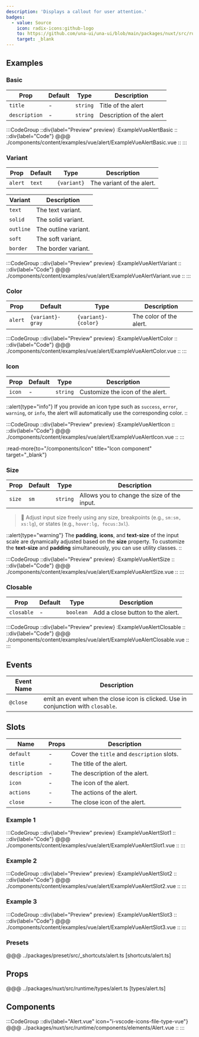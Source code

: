 ```yaml
---
description: 'Displays a callout for user attention.'
badges:
  - value: Source
    icon: radix-icons:github-logo
    to: https://github.com/una-ui/una-ui/blob/main/packages/nuxt/src/runtime/components/elements/Alert.vue
    target: _blank
---
```


## Examples

### Basic

| Prop          | Default | Type     | Description              |
| ------------- | ------- | -------- | ------------------------ |
| `title`       | -       | `string` | Title of the alert       |
| `description` | -       | `string` | Description of the alert |

:::CodeGroup
::div{label="Preview" preview}
:ExampleVueAlertBasic
::
::div{label="Code"}
@@@ ./components/content/examples/vue/alert/ExampleVueAlertBasic.vue
::
:::

### Variant

| Prop    | Default | Type        | Description               |
| ------- | ------- | ----------- | ------------------------- |
| `alert` | `text`  | `{variant}` | The variant of the alert. |

| Variant   | Description          |
| --------- | -------------------- |
| `text`    | The text variant.    |
| `solid`   | The solid variant.   |
| `outline` | The outline variant. |
| `soft`    | The soft variant.    |
| `border`  | The border variant.  |

:::CodeGroup
::div{label="Preview" preview}
:ExampleVueAlertVariant
::
::div{label="Code"}
@@@ ./components/content/examples/vue/alert/ExampleVueAlertVariant.vue
::
:::

### Color

| Prop    | Default          | Type                | Description             |
| ------- | ---------------- | ------------------- | ----------------------- |
| `alert` | `{variant}-gray` | `{variant}-{color}` | The color of the alert. |

:::CodeGroup
::div{label="Preview" preview}
:ExampleVueAlertColor
::
::div{label="Code"}
@@@ ./components/content/examples/vue/alert/ExampleVueAlertColor.vue
::
:::

### Icon

| Prop   | Default | Type     | Description                      |
| ------ | ------- | -------- | -------------------------------- |
| `icon` | -       | `string` | Customize the icon of the alert. |

::alert{type="info"}
If you provide an icon type such as `success`, `error`, `warning`, or `info`, the alert will automatically use the corresponding color.
::

:::CodeGroup
::div{label="Preview" preview}
:ExampleVueAlertIcon
::
::div{label="Code"}
@@@ ./components/content/examples/vue/alert/ExampleVueAlertIcon.vue
::
:::

:read-more{to="/components/icon" title="Icon component" target="_blank"}

### Size

| Prop   | Default | Type     | Description                                 |
| ------ | ------- | -------- | ------------------------------------------- |
| `size` | `sm`    | `string` | Allows you to change the size of the input. |

> 🚀 Adjust input size freely using any size, breakpoints (e.g., `sm:sm, xs:lg`), or states (e.g., `hover:lg, focus:3xl`).

::alert{type="warning"}
The **padding**, **icons**, and **text-size** of the input scale are dynamically adjusted based on the **size** property. To customize the **text-size** and **padding** simultaneously, you can use utility classes.
::

:::CodeGroup
::div{label="Preview" preview}
:ExampleVueAlertSize
::
::div{label="Code"}
@@@ ./components/content/examples/vue/alert/ExampleVueAlertSize.vue
::
:::

### Closable

| Prop       | Default | Type      | Description                      |
| ---------- | ------- | --------- | -------------------------------- |
| `closable` | -       | `boolean` | Add a close button to the alert. |

:::CodeGroup
::div{label="Preview" preview}
:ExampleVueAlertClosable
::
::div{label="Code"}
@@@ ./components/content/examples/vue/alert/ExampleVueAlertClosable.vue
::
:::

## Events

| Event Name | Description                                                                       |
| ---------- | --------------------------------------------------------------------------------- |
| `@close`   | emit an event when the close icon is clicked. Use in conjunction with `closable`. |

## Slots

| Name          | Props | Description                                |
| ------------- | ----- | ------------------------------------------ |
| `default`     | -     | Cover the `title` and `description` slots. |
| `title`       | -     | The title of the alert.                    |
| `description` | -     | The description of the alert.              |
| `icon`        | -     | The icon of the alert.                     |
| `actions`     | -     | The actions of the alert.                  |
| `close`       | -     | The close icon of the alert.               |

### Example 1

:::CodeGroup
::div{label="Preview" preview}
:ExampleVueAlertSlot1
::
::div{label="Code"}
@@@ ./components/content/examples/vue/alert/ExampleVueAlertSlot1.vue
::
:::

### Example 2

:::CodeGroup
::div{label="Preview" preview}
:ExampleVueAlertSlot2
::
::div{label="Code"}
@@@ ./components/content/examples/vue/alert/ExampleVueAlertSlot2.vue
::
:::

### Example 3

:::CodeGroup
::div{label="Preview" preview}
:ExampleVueAlertSlot3
::
::div{label="Code"}
@@@ ./components/content/examples/vue/alert/ExampleVueAlertSlot3.vue
::
:::

### Presets

@@@ ../packages/preset/src/_shortcuts/alert.ts [shortcuts/alert.ts]

## Props

@@@ ../packages/nuxt/src/runtime/types/alert.ts [types/alert.ts]

## Components

:::CodeGroup
::div{label="Alert.vue" icon="i-vscode-icons-file-type-vue"}
@@@ ../packages/nuxt/src/runtime/components/elements/Alert.vue
::
:::
